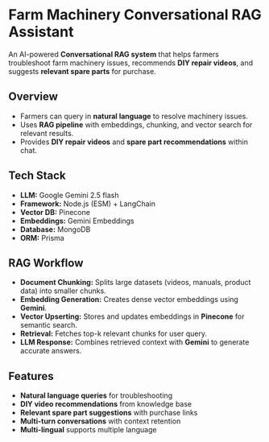 # Farm Machinery Conversational RAG Assistant

An AI-powered **Conversational RAG system** that helps farmers troubleshoot farm machinery issues, recommends **DIY repair videos**, and suggests **relevant spare parts** for purchase.

## Overview
- Farmers can query in **natural language** to resolve machinery issues.
- Uses **RAG pipeline** with embeddings, chunking, and vector search for relevant results.
- Provides **DIY repair videos** and **spare part recommendations** within chat.

## Tech Stack
- **LLM:** Google Gemini 2.5 flash
- **Framework:** Node.js (ESM) + LangChain
- **Vector DB:** Pinecone
- **Embeddings:** Gemini Embeddings
- **Database:** MongoDB
- **ORM:** Prisma

## RAG Workflow
- **Document Chunking:** Splits large datasets (videos, manuals, product data) into smaller chunks.
- **Embedding Generation:** Creates dense vector embeddings using **Gemini**.
- **Vector Upserting:** Stores and updates embeddings in **Pinecone** for semantic search.
- **Retrieval:** Fetches top-k relevant chunks for user query.
- **LLM Response:** Combines retrieved context with **Gemini** to generate accurate answers.

## Features
- **Natural language queries** for troubleshooting
- **DIY video recommendations** from knowledge base
- **Relevant spare part suggestions** with purchase links
- **Multi-turn conversations** with context retention
- **Multi-lingual** supports multiple language

